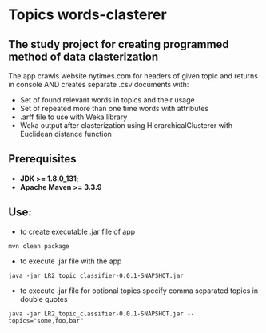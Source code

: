 # Topics words-clasterer

## The study project for creating programmed method of data clasterization

The app crawls website nytimes.com for headers of given topic and returns in console 
AND creates separate .csv documents with:
- Set of found relevant words in topics and their usage
- Set of repeated more than one time words with attributes
- .arff file to use with Weka library
- Weka output after clasterization using HierarchicalClusterer with Euclidean distance function

## Prerequisites
* **JDK >= 1.8.0_131**;
* **Apache Maven >= 3.3.9**

## Use:
- to create executable .jar file of app
```
mvn clean package
```
- to execute .jar file with the app
```
java -jar LR2_topic_classifier-0.0.1-SNAPSHOT.jar
```
- to execute .jar file for optional topics specify comma separated topics in double quotes
```
java -jar LR2_topic_classifier-0.0.1-SNAPSHOT.jar --topics="some,foo,bar"
```
